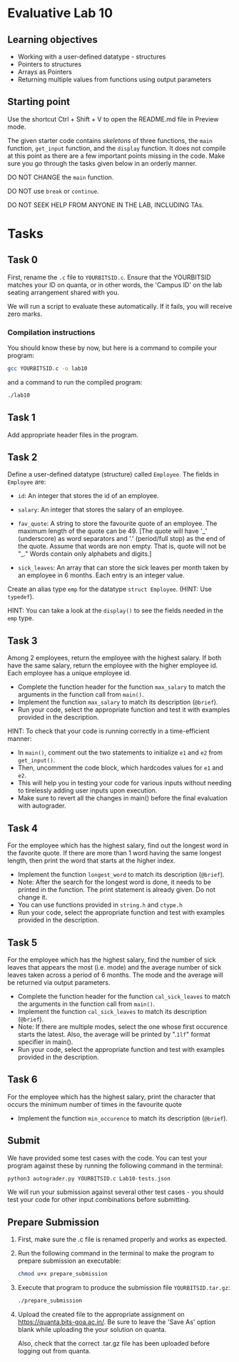 # Evaluative Lab 10

## Learning objectives

* Working with a user-defined datatype - structures
* Pointers to structures
* Arrays as Pointers
* Returning multiple values from functions using output parameters

## Starting point

Use the shortcut Ctrl + Shift + V to open the README.md file in Preview mode.

The given starter code contains *skeletons* of three functions, the `main` function, `get_input` function, and the `display` function. It does not compile at this point as there are a few important points missing in the code. Make sure you go through the tasks given below in an orderly manner.

DO NOT CHANGE the `main` function.

DO NOT use `break` or `continue`.

DO NOT SEEK HELP FROM ANYONE IN THE LAB, INCLUDING TAs.

# Tasks

## Task 0

First, rename the `.c` file to `YOURBITSID.c`.
Ensure that the YOURBITSID matches your ID on quanta, or in other words, the 'Campus ID' on the lab seating arrangement shared with you.

We will run a script to evaluate these automatically. If it fails, you will receive zero marks.

### Compilation instructions

You should know these by now, but here is a command to compile your program:

```sh
gcc YOURBITSID.c -o lab10
```

and a command to run the compiled program:

```sh
./lab10
```

## Task 1

Add appropriate header files in the program.

## Task 2
Define a user-defined datatype (structure) called `Employee`. The fields in `Employee` are:

* `id`: An integer that stores the id of an employee.
* `salary`: An integer that stores the salary of an employee.
* `fav_quote`: A string to store the favourite quote of an employee. The maximum length of the quote can be 49. [The quote will have '\_' (underscore) as word separators and '.' (period/full stop) as the end of the quote. Assume that words are non empty. That is, quote will not be "\_." Words contain only alphabets and digits.]

* `sick_leaves`: An array that can store the sick leaves per month taken by an employee in 6 months. Each entry is an integer value.

Create an alias type `emp` for the datatype `struct Employee`. (HINT: Use `typedef`).

HINT: You can take a look at the `display()` to see the fields needed in the `emp` type.

## Task 3

Among 2 employees, return the employee with the highest salary. If both have the same salary, return the employee with the higher employee id. Each employee has a unique employee id.

* Complete the function header for the function `max_salary` to match the arguments in the function call from `main()`.
* Implement the function `max_salary` to match its description (`@brief`).
* Run your code, select the appropriate function and test it with examples provided in the description.

HINT: To check that your code is running correctly in a time-efficient manner:
* In `main()`, comment out the two statements to initialize `e1` and `e2` from `get_input()`.
* Then, uncomment the code block, which hardcodes values for `e1` and `e2`. 
* This will help you in testing your code for various inputs without needing to tirelessly adding user inputs upon execution.
* Make sure to revert all the changes in main() before the final evaluation with autograder.

## Task 4

For the employee which has the highest salary, find out the longest word in the favorite quote. If there are more than 1 word having the same longest length, then print the word that starts at the higher index.

* Implement the function `longest_word` to match its description (`@brief`).
* Note: After the search for the longest word is done, it needs to be printed in the function. The print statement is already given. Do not change it.
* You can use functions provided in `string.h` and `ctype.h`
* Run your code, select the appropriate function and test with examples provided in the description.

## Task 5

For the employee which has the highest salary, find the number of sick leaves that appears the most (i.e. mode) and the average number of sick leaves taken across a period of 6 months. The mode and the average will be returned via output parameters.
 
* Complete the function header for the function `cal_sick_leaves` to match the arguments in the function call from `main()`.
* Implement the function `cal_sick_leaves` to match its description (`@brief`).
* Note: If there are multiple modes, select the one whose first occurence starts the latest. Also, the average will be printed by ".`1lf`" format specifier in main().
* Run your code, select the appropriate function and test with examples provided in the description.

## Task 6

For the employee which has the highest salary, print the character that occurs the minimum number of times in the favourite quote
 
* Implement the function `min_occurence` to match its description (`@brief`).

## Submit

We have provided some test cases with the code.
You can test your program against these by running the following command in the terminal:

```python
python3 autograder.py YOURBITSID.c Lab10-tests.json
```

We will run your submission against several other test cases - you should test your code for other input combinations before submitting.

## Prepare Submission

1. First, make sure the .c file is renamed properly and works as expected.
2. Run the following command in the terminal to make the program to prepare submission an executable:

   ```sh
   chmod u+x prepare_submission
   ```

3. Execute that program to produce the submission file `YOURBITSID.tar.gz`:

   ```sh
   ./prepare_submission
   ```

4. Upload the created file to the appropriate assignment on <https://quanta.bits-goa.ac.in/>.
   Be sure to leave the 'Save As' option blank while uploading the your solution on quanta.

   Also, check that the correct .tar.gz file has been uploaded before logging out from quanta.